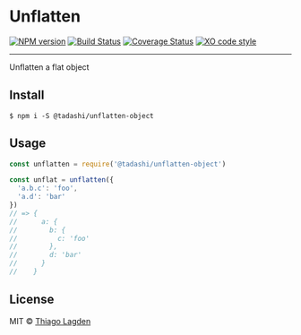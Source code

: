 # Unflatten

[![NPM version][npm-img]][npm]
[![Build Status][ci-img]][ci]
[![Coverage Status][coveralls-img]][coveralls]
[![XO code style][xo-img]][xo]


[npm-img]:         https://img.shields.io/npm/v/@tadashi/unflatten-object.svg
[npm]:             https://www.npmjs.com/package/@tadashi/unflatten-object
[ci-img]:          https://github.com/lagden/unflatten-object/actions/workflows/nodejs.yml/badge.svg
[ci]:              https://github.com/lagden/unflatten-object/actions/workflows/nodejs.yml
[coveralls-img]:   https://coveralls.io/repos/github/lagden/unflatten-object/badge.svg?branch=master
[coveralls]:       https://coveralls.io/github/lagden/unflatten-object?branch=master
[xo-img]:          https://img.shields.io/badge/code_style-XO-5ed9c7.svg
[xo]:              https://github.com/sindresorhus/xo

-----

Unflatten a flat object

## Install

```
$ npm i -S @tadashi/unflatten-object
```


## Usage

```js
const unflatten = require('@tadashi/unflatten-object')

const unflat = unflatten({
  'a.b.c': 'foo',
  'a.d': 'bar'
})
// => {
//      a: {
//        b: {
//          c: 'foo'
//        },
//        d: 'bar'
//      }
//    }
```


## License

MIT © [Thiago Lagden](http://lagden.in)
